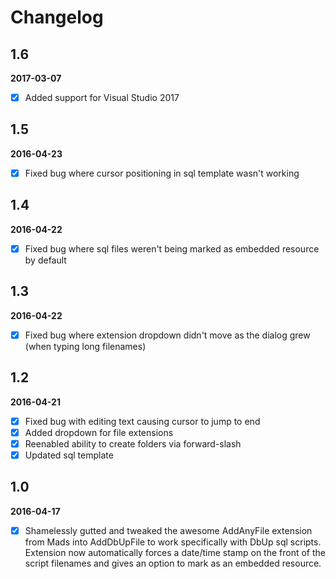 
# Changelog

## 1.6
**2017-03-07**

- [x] Added support for Visual Studio 2017


## 1.5
**2016-04-23**

- [x] Fixed bug where cursor positioning in sql template wasn't working

## 1.4
**2016-04-22**

- [x] Fixed bug where sql files weren't being marked as embedded resource by default

## 1.3
**2016-04-22**

- [x] Fixed bug where extension dropdown didn't move as the dialog grew (when typing long filenames)

## 1.2
**2016-04-21**

- [x] Fixed bug with editing text causing cursor to jump to end
- [x] Added dropdown for file extensions
- [x] Reenabled ability to create folders via forward-slash
- [x] Updated sql template

## 1.0
**2016-04-17**

- [x] Shamelessly gutted and tweaked the awesome AddAnyFile extension from Mads into AddDbUpFile to work specifically with DbUp sql scripts.  Extension 
now automatically forces a date/time stamp on the front of the script filenames and gives an option to mark as an embedded resource.

